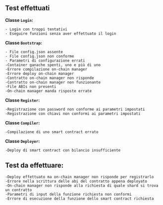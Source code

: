## Test effettuati

**Classe `Login`:**

    - Login con troppi tentativi
    - Eseguire funzioni senza aver effettuato il login

**Classe `Bootstrap`:**

    - File config.json assente
    - File config.json non conforme
    - Parametri di configurazione errati
    -Container ganache spenti, uno e più di uno
    -Errore compilazione on-chain manager
    -Errore deploy on-chain manager
    -Contratto on-chain manager non risponde
    -Contratto on-chain manager non funzionante
    -File ABIs non presenti
    -On-chain manager manda risposte errate

**Classe `Register`:**

    -Registrazione con password non conforme ai parametri impostati
    -Registrazione con chiavi non conformi ai parametri impostati

**Classe `Compiler`:**
    
    -Compilazione di uno smart contract errato

**Classe `Deployer`:**
    
    -Deploy di smart contract con bilancio insufficiente


## Test da effettuare:

    
    -Deploy effettuato ma on-chain manager non risponde per registrarlo
    -Errore nella scrittura delle abi del contratto appena deployato
    -On-chain manager non risponde alla richiesta di quale shard si trova un contratto
    -Parametri di input della funzione richiesta non conformi
    -Errore di esecuzione della funzione dello smart contract richiesta